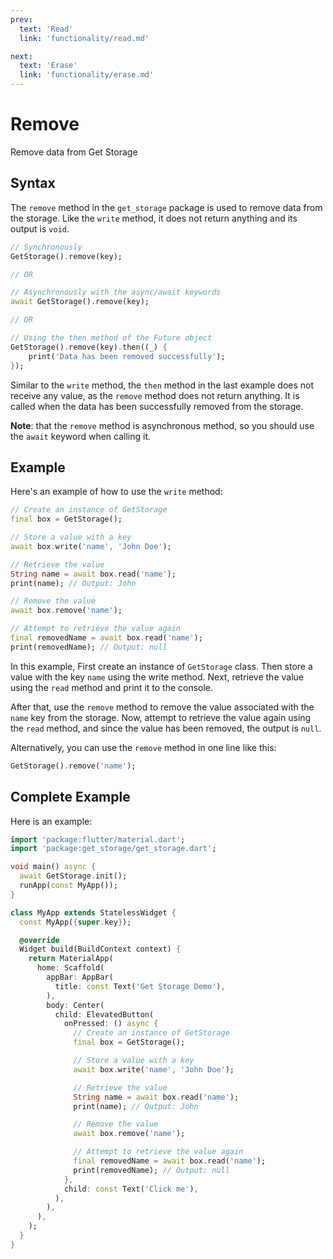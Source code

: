 ```yaml
---
prev:
  text: 'Read'
  link: 'functionality/read.md'

next:
  text: 'Erase'
  link: 'functionality/erase.md'
---
```


# Remove

Remove data from Get Storage

## Syntax

The `remove` method in the `get_storage` package is used to remove data from the storage. Like the `write` method, it does not return anything and its output is `void`.

```dart
// Synchronously
GetStorage().remove(key);

// OR

// Asynchronously with the async/await keywords
await GetStorage().remove(key);

// OR

// Using the then method of the Future object
GetStorage().remove(key).then((_) {
    print('Data has been removed successfully');
});
```

Similar to the `write` method, the `then` method in the last example does not receive any value, as the `remove` method does not return anything. It is called when the data has been successfully removed from the storage.

**Note**: that the `remove` method is asynchronous method, so you should use the `await` keyword when calling it.

## Example

Here's an example of how to use the `write` method:

```dart
// Create an instance of GetStorage
final box = GetStorage();

// Store a value with a key
await box.write('name', 'John Doe');

// Retrieve the value
String name = await box.read('name');
print(name); // Output: John

// Remove the value
await box.remove('name');

// Attempt to retrieve the value again
final removedName = await box.read('name');
print(removedName); // Output: null
```

In this example, First create an instance of `GetStorage` class. Then store a value with the key `name` using the write method. Next, retrieve the value using the `read` method and print it to the console.

After that, use the `remove` method to remove the value associated with the `name` key from the storage. Now, attempt to retrieve the value again using the `read` method, and since the value has been removed, the output is `null`.

Alternatively, you can use the `remove` method in one line like this:

```dart
GetStorage().remove('name');
```

## Complete Example

Here is an example:

```dart
import 'package:flutter/material.dart';
import 'package:get_storage/get_storage.dart';

void main() async {
  await GetStorage.init();
  runApp(const MyApp());
}

class MyApp extends StatelessWidget {
  const MyApp({super.key});

  @override
  Widget build(BuildContext context) {
    return MaterialApp(
      home: Scaffold(
        appBar: AppBar(
          title: const Text('Get Storage Demo'),
        ),
        body: Center(
          child: ElevatedButton(
            onPressed: () async {
              // Create an instance of GetStorage
              final box = GetStorage();

              // Store a value with a key
              await box.write('name', 'John Doe');

              // Retrieve the value
              String name = await box.read('name');
              print(name); // Output: John

              // Remove the value
              await box.remove('name');

              // Attempt to retrieve the value again
              final removedName = await box.read('name');
              print(removedName); // Output: null
            },
            child: const Text('Click me'),
          ),
        ),
      ),
    );
  }
}
```
